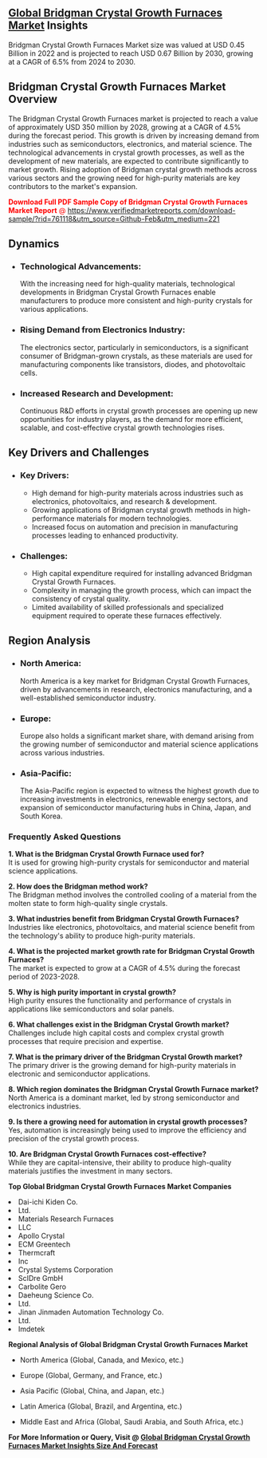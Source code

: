 <h2><a href="https://www.verifiedmarketreports.com/download-sample/?rid=761118&amp;utm_source=Github&amp;utm_medium=221" target="_blank">Global Bridgman Crystal Growth Furnaces Market</a> Insights</h2><p>Bridgman Crystal Growth Furnaces Market size was valued at USD 0.45 Billion in 2022 and is projected to reach USD 0.67 Billion by 2030, growing at a CAGR of 6.5% from 2024 to 2030.</p><p> <h2>Bridgman Crystal Growth Furnaces Market Overview</h2> <p>The Bridgman Crystal Growth Furnaces market is projected to reach a value of approximately USD 350 million by 2028, growing at a CAGR of 4.5% during the forecast period. This growth is driven by increasing demand from industries such as semiconductors, electronics, and material science. The technological advancements in crystal growth processes, as well as the development of new materials, are expected to contribute significantly to market growth. Rising adoption of Bridgman crystal growth methods across various sectors and the growing need for high-purity materials are key contributors to the market's expansion.</p> <p><p><span class=""><span style="color: #ff0000;"><strong>Download Full PDF Sample Copy of Bridgman Crystal Growth Furnaces Market Report</strong> @ </span><a href="https://www.verifiedmarketreports.com/download-sample/?rid=761118&amp;utm_source=Github-Feb&amp;utm_medium=221" target="_blank">https://www.verifiedmarketreports.com/download-sample/?rid=761118&amp;utm_source=Github-Feb&amp;utm_medium=221</a></span></p></p> <h2>Dynamics</h2> <ul> <li><h3>Technological Advancements:</h3> With the increasing need for high-quality materials, technological developments in Bridgman Crystal Growth Furnaces enable manufacturers to produce more consistent and high-purity crystals for various applications.</li> <li><h3>Rising Demand from Electronics Industry:</h3> The electronics sector, particularly in semiconductors, is a significant consumer of Bridgman-grown crystals, as these materials are used for manufacturing components like transistors, diodes, and photovoltaic cells.</li> <li><h3>Increased Research and Development:</h3> Continuous R&D efforts in crystal growth processes are opening up new opportunities for industry players, as the demand for more efficient, scalable, and cost-effective crystal growth technologies rises.</li> </ul> <h2>Key Drivers and Challenges</h2> <ul> <li><h3>Key Drivers:</h3> <ul> <li>High demand for high-purity materials across industries such as electronics, photovoltaics, and research & development.</li> <li>Growing applications of Bridgman crystal growth methods in high-performance materials for modern technologies.</li> <li>Increased focus on automation and precision in manufacturing processes leading to enhanced productivity.</li> </ul> </li> <li><h3>Challenges:</h3> <ul> <li>High capital expenditure required for installing advanced Bridgman Crystal Growth Furnaces.</li> <li>Complexity in managing the growth process, which can impact the consistency of crystal quality.</li> <li>Limited availability of skilled professionals and specialized equipment required to operate these furnaces effectively.</li> </ul> </li> </ul> <h2>Region Analysis</h2> <ul> <li><h3>North America:</h3> North America is a key market for Bridgman Crystal Growth Furnaces, driven by advancements in research, electronics manufacturing, and a well-established semiconductor industry.</li> <li><h3>Europe:</h3> Europe also holds a significant market share, with demand arising from the growing number of semiconductor and material science applications across various industries.</li> <li><h3>Asia-Pacific:</h3> The Asia-Pacific region is expected to witness the highest growth due to increasing investments in electronics, renewable energy sectors, and expansion of semiconductor manufacturing hubs in China, Japan, and South Korea.</li> </ul> <h3>Frequently Asked Questions</h3> <p><strong>1. What is the Bridgman Crystal Growth Furnace used for?</strong><br> It is used for growing high-purity crystals for semiconductor and material science applications.</p> <p><strong>2. How does the Bridgman method work?</strong><br> The Bridgman method involves the controlled cooling of a material from the molten state to form high-quality single crystals.</p> <p><strong>3. What industries benefit from Bridgman Crystal Growth Furnaces?</strong><br> Industries like electronics, photovoltaics, and material science benefit from the technology's ability to produce high-purity materials.</p> <p><strong>4. What is the projected market growth rate for Bridgman Crystal Growth Furnaces?</strong><br> The market is expected to grow at a CAGR of 4.5% during the forecast period of 2023-2028.</p> <p><strong>5. Why is high purity important in crystal growth?</strong><br> High purity ensures the functionality and performance of crystals in applications like semiconductors and solar panels.</p> <p><strong>6. What challenges exist in the Bridgman Crystal Growth market?</strong><br> Challenges include high capital costs and complex crystal growth processes that require precision and expertise.</p> <p><strong>7. What is the primary driver of the Bridgman Crystal Growth market?</strong><br> The primary driver is the growing demand for high-purity materials in electronic and semiconductor applications.</p> <p><strong>8. Which region dominates the Bridgman Crystal Growth Furnace market?</strong><br> North America is a dominant market, led by strong semiconductor and electronics industries.</p> <p><strong>9. Is there a growing need for automation in crystal growth processes?</strong><br> Yes, automation is increasingly being used to improve the efficiency and precision of the crystal growth process.</p> <p><strong>10. Are Bridgman Crystal Growth Furnaces cost-effective?</strong><br> While they are capital-intensive, their ability to produce high-quality materials justifies the investment in many sectors.</p> </p><p><strong>Top Global Bridgman Crystal Growth Furnaces Market Companies</strong></p><div data-test-id=""><p><li>Dai-ichi Kiden Co.</li><li>Ltd.</li><li> Materials Research Furnaces</li><li> LLC</li><li> Apollo Crystal</li><li> ECM Greentech</li><li> Thermcraft</li><li> Inc</li><li> Crystal Systems Corporation</li><li> ScIDre GmbH</li><li> Carbolite Gero</li><li> Daeheung Science Co.</li><li> Ltd.</li><li> Jinan Jinmaden Automation Technology Co.</li><li> Ltd.</li><li> Imdetek</li></p><div><strong>Regional Analysis of&nbsp;Global Bridgman Crystal Growth Furnaces Market</strong></div><ul><li dir="ltr"><p dir="ltr">North America&nbsp;(Global, Canada, and Mexico, etc.)</p></li><li dir="ltr"><p dir="ltr">Europe (Global, Germany, and France, etc.)</p></li><li dir="ltr"><p dir="ltr">Asia Pacific&nbsp;(Global, China, and Japan, etc.)</p></li><li dir="ltr"><p dir="ltr">Latin America&nbsp;(Global, Brazil, and Argentina, etc.)</p></li><li dir="ltr">Middle East and Africa&nbsp;(Global, Saudi Arabia, and South Africa, etc.)</li></ul><p><strong>For More Information or Query, Visit @&nbsp;</strong><strong><a href="https://www.verifiedmarketreports.com/product/bridgman-crystal-growth-furnaces-market/?utm_source=Github&amp;utm_medium=221" target="_blank">Global Bridgman Crystal Growth Furnaces Market Insights Size And Forecast</a></strong></p></div>
